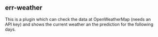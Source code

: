 err-weather
-----------

This is a plugin which can check the data at OpenWeatherMap (needs an API key) and shows the current weather an the prediction for the following days.
